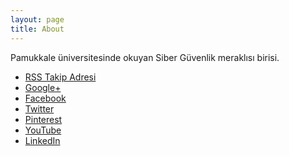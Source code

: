 ```yaml
---
layout: page
title: About
---
```


<p class="message">
  Pamukkale üniversitesinde okuyan Siber Güvenlik meraklısı birisi.
</p>

<div class="exsprite">
<ul>
<li><a class="icon rss" href="https://www.blogger.com/Buraya%20Rss%20Takip%20Adresiniz/">RSS Takip Adresi</a></li>
<li><a class="icon google" href="https://www.blogger.com/Buraya%20Google%20Adresiniz/">Google+</a></li>
<li><a class="icon facebook" href="https://www.blogger.com/Buraya%20Facebook%20Adresiniz/">Facebook</a></li>
<li><a class="icon twitter" href="https://www.blogger.com/Buraya%20Twitter%20Adresiniz/">Twitter</a></li>
<li><a class="icon pinterest" href="https://www.blogger.com/Buraya%20Pinterest%20Adresiniz/">Pinterest</a></li>
<li><a class="icon youtube" href="https://www.blogger.com/Buraya%20Youtube%20Adresiniz">YouTube</a></li>
<li><a class="icon linkedin" href="https://www.blogger.com/Buraya%20Linkedn%20Adresiniz">LinkedIn</a></li>
</ul>
</div>
